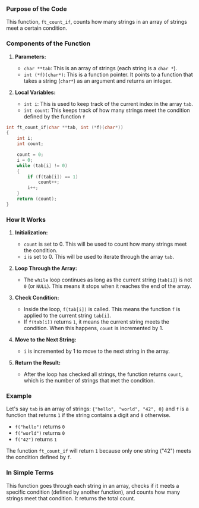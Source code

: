 ### Purpose of the Code
This function, `ft_count_if`, counts how many strings in an array of strings meet a certain condition.

### Components of the Function
1. **Parameters:**
   - `char **tab`: This is an array of strings (each string is a `char *`).
   - `int (*f)(char*)`: This is a function pointer. It points to a function that takes a string (`char*`) as an argument and returns an integer.

2. **Local Variables:**
   - `int i`: This is used to keep track of the current index in the array `tab`.
   - `int count`: This keeps track of how many strings meet the condition defined by the function `f`

```c
int	ft_count_if(char **tab, int (*f)(char*))
{
	int	i;
	int	count;

	count = 0;
	i = 0;
	while (tab[i] != 0)
	{
		if (f(tab[i]) == 1)
			count++;
		i++;
	}
	return (count);
}
```

### How It Works
1. **Initialization:**
   - `count` is set to 0. This will be used to count how many strings meet the condition.
   - `i` is set to 0. This will be used to iterate through the array `tab`.

2. **Loop Through the Array:**
   - The `while` loop continues as long as the current string (`tab[i]`) is not `0` (or `NULL`). This means it stops when it reaches the end of the array.

3. **Check Condition:**
   - Inside the loop, `f(tab[i])` is called. This means the function `f` is applied to the current string `tab[i]`.
   - If `f(tab[i])` returns `1`, it means the current string meets the condition. When this happens, `count` is incremented by 1.

4. **Move to the Next String:**
   - `i` is incremented by 1 to move to the next string in the array.

5. **Return the Result:**
   - After the loop has checked all strings, the function returns `count`, which is the number of strings that met the condition.

### Example
Let's say `tab` is an array of strings: `{"hello", "world", "42", 0}` and `f` is a function that returns `1` if the string contains a digit and `0` otherwise.

- `f("hello")` returns `0`
- `f("world")` returns `0`
- `f("42")` returns `1`

The function `ft_count_if` will return `1` because only one string ("42") meets the condition defined by `f`.

### In Simple Terms
This function goes through each string in an array, checks if it meets a specific condition (defined by another function), and counts how many strings meet that condition. It returns the total count.
